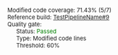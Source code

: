 <div style="font-size:13px"><div>Modified  code coverage: 71.43% (5/7)</div>
<div>Reference build: <a href="./?buildId=9">TestPipelineName#9</a></div>
<div>Quality gate: </div>
<div style="margin-left:20px;">Status: <span style="color:green"><span style="font-size:13px;line-height:14px" class="icon bowtie-icon bowtie-check"></span>Passed</span></div>
<div style="margin-left:20px;">Type: Modified code lines</div>
<div style="margin-left:20px;">Threshold: 60%</div></div>